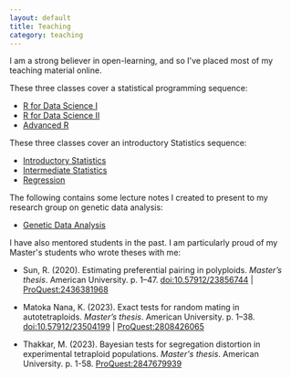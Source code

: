 ```yaml
---
layout: default
title: Teaching
category: teaching
---
```


I am a strong believer in open-learning, and so I've placed most of my teaching material online.

These three classes cover a statistical programming sequence:

- [R for Data Science I](https://dcgerard.github.io/stat_412_612/)
- [R for Data Science II](https://data-science-master.github.io/lectures/)
- [Advanced R](https://dcgerard.github.io/advancedr/)

These three classes cover an introductory Statistics sequence:

- [Introductory Statistics](https://dcgerard.github.io/stat234/)
- [Intermediate Statistics](https://dcgerard.github.io/stat614/)
- [Regression](https://dcgerard.github.io/stat_415_615/)

The following contains some lecture notes I created to present to my research group on genetic data analysis:

- [Genetic Data Analysis](https://dcgerard.github.io/gda/)

I have also mentored students in the past. I am particularly proud of my Master's students who wrote theses with me:

- Sun, R. (2020). Estimating preferential pairing in polyploids. *Master’s thesis*. American University. p. 1–47. [doi:10.57912/23856744](https://doi.org/10.57912/23856744) \| [ProQuest:2436381968](https://www.proquest.com/docview/2436381968)

- Matoka Nana, K. (2023). Exact tests for random mating in autotetraploids. *Master’s thesis*. American University. p. 1–38. [doi:10.57912/23504199](https://doi.org/10.57912/23504199) \| [ProQuest:2808426065](https://www.proquest.com/docview/2808426065)

- Thakkar, M. (2023). Bayesian tests for segregation distortion in experimental tetraploid populations. *Master's thesis*. American University. p. 1-58. [ProQuest:2847679939](https://www.proquest.com/docview/2847679939)

